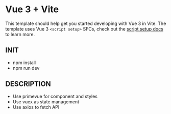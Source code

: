 # Vue 3 + Vite

This template should help get you started developing with Vue 3 in Vite. The template uses Vue 3 `<script setup>` SFCs, check out the [script setup docs](https://v3.vuejs.org/api/sfc-script-setup.html#sfc-script-setup) to learn more.

## INIT

- npm install
- npm run dev

## DESCRIPTION

- Use primevue for component and styles
- Use vuex as state management
- Use axios to fetch API
